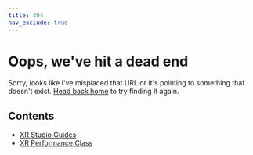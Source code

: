 ```yaml
---
title: 404
nav_exclude: true
---
```


# Oops, we've hit a dead end
Sorry, looks like I've misplaced that URL or it's pointing to something that doesn't exist. [Head back home](README.md) to try finding it again.

## Contents
* [XR Studio Guides](https://lsuxrstudio.github.io/xrstudioguides)
* [XR Performance Class](https://lsuxrstudio.github.io/xrperformance)
